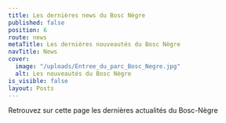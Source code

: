 ```yaml
---
title: Les dernières news du Bosc Nègre
published: false
position: 6
route: news
metaTitle: Les dernières nouveautés du Bosc Nègre
navTitle: News
cover:
  image: "/uploads/Entree_du_parc_Bosc_Negre.jpg"
  alt: Les nouveautés du Bosc Nègre
is_visible: false
layout: Posts
---
```


Retrouvez sur cette page les dernières actualités du Bosc-Nègre